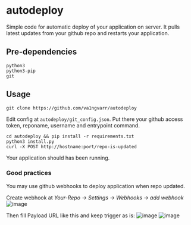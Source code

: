 # autodeploy
Simple code for automatic deploy of your application on server.
It pulls latest updates from your github repo and restarts your application.

## Pre-dependencies
```
python3
python3-pip
git
```
## Usage
```
git clone https://github.com/va1ngvarr/autodeploy
```
Edit config at `autodeploy/git_config.json`. Put there your github access token, reponame, username and entrypoint command.
```
cd autodeploy && pip install -r requirements.txt
python3 install.py
curl -X POST http://hostname:port/repo-is-updated
```
Your application should has been running.
### Good practices
You may use github webhooks to deploy application when repo updated.

Create webhook at *Your-Repo -> Settings -> Webhooks -> add webhook*
![image](https://github.com/va1ngvarr/autodeploy/assets/93223722/a38838f3-c0cf-4dd1-a889-33462cb941d3)


Then fill Payload URL like this and keep trigger as is:
![image](https://github.com/va1ngvarr/autodeploy/assets/93223722/e37f4a6f-51c3-4847-a252-e65cb0c3211c) 
![image](https://github.com/va1ngvarr/autodeploy/assets/93223722/7b305274-00fc-469d-8251-9eef421351f5)
